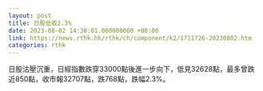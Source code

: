 ```yaml
---
layout: post
title: 日股低收2.3%
date: 2023-08-02 14:38:01.000000000 +08:00
link: https://news.rthk.hk/rthk/ch/component/k2/1711726-20230802.htm
categories: rthk
---
```


日股沽壓沉重，日經指數跌穿33000點後進一步向下，低見32628點，最多曾跌近850點，收市報32707點，跌768點，跌幅2.3%。
